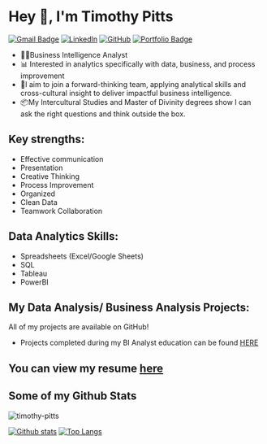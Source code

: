 # Hey 👋, I'm Timothy Pitts
[![Gmail Badge](https://img.shields.io/badge/-timothy.pitts1@gmail.com-c14438?style=flat&logo=Gmail&logoColor=white&link=mailto:timothy.pitts1@gmail.com)](mailto:timothy.pitts1@gmail.com) [![LinkedIn](https://img.shields.io/badge/LinkedIn-0077B5?style=flat&logo=linkedin&logoColor=white)](https://www.linkedin.com/in/timothy-pitts/) [![GitHub](https://img.shields.io/badge/GitHub-333333?style=flat&logo=github&logoColor=white)](https://github.com/timothy-pitts/) [![Portfolio Badge](https://img.shields.io/badge/portfolio-web-blue?style=flat&link=https://github.com/timothy-pitts/timothy-pitts/)](https://github.com/timothy-pitts/timothy-pitts/) 

<p align='left'>

- 👨‍💼Business Intelligence Analyst
- 📊 Interested in analytics specifically with data, business, and process improvement
- 🤝I aim to join a forward-thinking team, applying analytical skills and cross-cultural insight to deliver impactful business intelligence.
- 📦My Intercultural Studies and Master of Divinity degrees show I can ask the right questions and think outside the box.

## Key strengths:
- Effective communication
- Presentation
- Creative Thinking
- Process Improvement
- Organized
- Clean Data
- Teamwork Collaboration

## Data Analytics Skills:
- Spreadsheets (Excel/Google Sheets)
- SQL
- Tableau
- PowerBI

## My Data Analysis/ Business Analysis Projects:
All of my projects are available on GitHub!
- Projects completed during my BI Analyst education can be found [HERE](https://github.com/timothy-pitts/Data_projects_TripleTen)

## </p><p align='left'> You can view my resume <a href='https://docs.google.com/document/d/1yNTUHECCvsJ4tZLDYCZQXFsnY1RjeyEA9Q-CI5Qr6FM/edit?tab=t.0 ' target=_blank><u>here</u></a></p>
## Some of my Github Stats
<p align=left> <img src=https://komarev.com/ghpvc/?username=timothy-pitts alt=timothy-pitts /> </p>

[![Github stats](https://github-readme-stats.vercel.app/api?username=timothy-pitts&show_icons=true&include_all_commits=true)](https://github.com/timothy-pitts/github-readme-stats)
[![Top Langs](https://github-readme-stats.vercel.app/api/top-langs/?username=timothy-pitts&layout=compact)](https://github.com/timothy-pitts/github-readme-stats)
